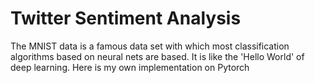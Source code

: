 # Twitter Sentiment Analysis
The MNIST data is a famous data set with which most classification algorithms based on neural nets are based. It is like the 'Hello World' of deep learning. Here is my own implementation on Pytorch
